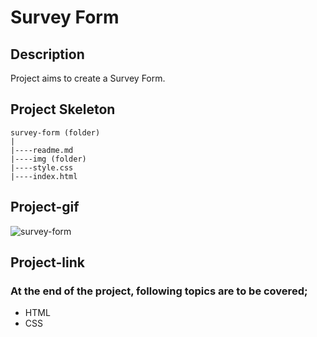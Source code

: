 # Survey Form
## Description
Project aims to create a Survey Form.
## Project Skeleton
```
survey-form (folder)
|
|----readme.md                   
|----img (folder) 
|----style.css   
|----index.html 
```
## Project-gif
![survey-form](https://user-images.githubusercontent.com/102467587/227841328-4bbf6608-34d0-4846-9399-c947c07e6096.gif)
## Project-link

### At the end of the project, following topics are to be covered;
- HTML
- CSS

